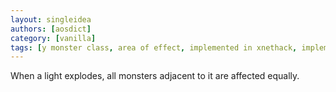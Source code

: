 ```yaml
---
layout: singleidea
authors: [aosdict]
category: [vanilla]
tags: [y monster class, area of effect, implemented in xnethack, implemented in nerfhack]
---
```

When a light explodes, all monsters adjacent to it are affected equally.
